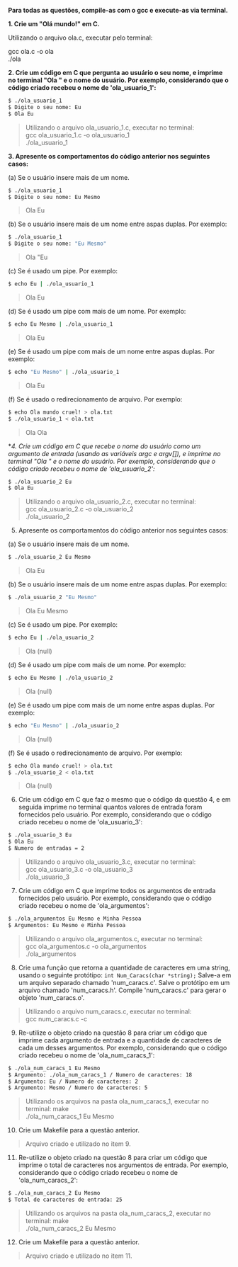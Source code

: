 **Para todas as questões, compile-as com o gcc e execute-as via terminal.**

**1. Crie um "Olá mundo!" em C.**

Utilizando o arquivo ola.c, executar pelo terminal:                    

gcc ola.c -o ola                                                        
./ola

**2. Crie um código em C que pergunta ao usuário o seu nome, e imprime no terminal "Ola " e o nome do usuário. Por exemplo, considerando que o código criado recebeu o nome de 'ola_usuario_1':**
```bash
$ ./ola_usuario_1
$ Digite o seu nome: Eu
$ Ola Eu
```
>Utilizando o arquivo ola_usuario_1.c, executar no terminal:            
gcc ola_usuario_1.c -o ola_usuario_1                                    
./ola_usuario_1

**3. Apresente os comportamentos do código anterior nos seguintes casos:**

(a) Se o usuário insere mais de um nome.
```bash
$ ./ola_usuario_1
$ Digite o seu nome: Eu Mesmo
```
>Ola Eu

(b) Se o usuário insere mais de um nome entre aspas duplas. Por exemplo:
```bash
$ ./ola_usuario_1
$ Digite o seu nome: "Eu Mesmo"
```
>Ola "Eu

(c) Se é usado um pipe. Por exemplo:
```bash
$ echo Eu | ./ola_usuario_1
```
>Ola Eu

(d) Se é usado um pipe com mais de um nome. Por exemplo:
```bash
$ echo Eu Mesmo | ./ola_usuario_1
```
>Ola Eu

(e) Se é usado um pipe com mais de um nome entre aspas duplas. Por exemplo:
```bash
$ echo "Eu Mesmo" | ./ola_usuario_1
```
>Ola Eu

(f) Se é usado o redirecionamento de arquivo. Por exemplo:
```bash
$ echo Ola mundo cruel! > ola.txt
$ ./ola_usuario_1 < ola.txt
```
>Ola Ola

**4. Crie um código em C que recebe o nome do usuário como um argumento de entrada (usando as variáveis argc e *argv[]), e imprime no terminal "Ola " e o nome do usuário. Por exemplo, considerando que o código criado recebeu o nome de 'ola_usuario_2':**
```bash
$ ./ola_usuario_2 Eu
$ Ola Eu
```
>Utilizando o arquivo ola_usuario_2.c, executar no terminal:            
gcc ola_usuario_2.c -o ola_usuario_2                                    
./ola_usuario_2

5. Apresente os comportamentos do código anterior nos seguintes casos:

(a) Se o usuário insere mais de um nome.
```bash
$ ./ola_usuario_2 Eu Mesmo
```
>Ola Eu

(b) Se o usuário insere mais de um nome entre aspas duplas. Por exemplo:
```bash
$ ./ola_usuario_2 "Eu Mesmo"
```
>Ola Eu Mesmo

(c) Se é usado um pipe. Por exemplo:
```bash
$ echo Eu | ./ola_usuario_2
```
>Ola (null)

(d) Se é usado um pipe com mais de um nome. Por exemplo:
```bash
$ echo Eu Mesmo | ./ola_usuario_2
```
>Ola (null)

(e) Se é usado um pipe com mais de um nome entre aspas duplas. Por exemplo:
```bash
$ echo "Eu Mesmo" | ./ola_usuario_2
```
>Ola (null)

(f) Se é usado o redirecionamento de arquivo. Por exemplo:
```bash
$ echo Ola mundo cruel! > ola.txt
$ ./ola_usuario_2 < ola.txt
```
>Ola (null)

6. Crie um código em C que faz o mesmo que o código da questão 4, e em seguida imprime no terminal quantos valores de entrada foram fornecidos pelo usuário. Por exemplo, considerando que o código criado recebeu o nome de 'ola_usuario_3':

```bash
$ ./ola_usuario_3 Eu
$ Ola Eu
$ Numero de entradas = 2
```
>Utilizando o arquivo ola_usuario_3.c, executar no terminal:            
gcc ola_usuario_3.c -o ola_usuario_3                                    
./ola_usuario_3

7. Crie um código em C que imprime todos os argumentos de entrada fornecidos pelo usuário. Por exemplo, considerando que o código criado recebeu o nome de 'ola_argumentos':

```bash
$ ./ola_argumentos Eu Mesmo e Minha Pessoa
$ Argumentos: Eu Mesmo e Minha Pessoa
```
>Utilizando o arquivo ola_argumentos.c, executar no terminal:           
gcc ola_argumentos.c -o ola_argumentos                                  
./ola_argumentos

8. Crie uma função que retorna a quantidade de caracteres em uma string, usando o seguinte protótipo:
`int Num_Caracs(char *string);` Salve-a em um arquivo separado chamado 'num_caracs.c'. Salve o protótipo em um arquivo chamado 'num_caracs.h'. Compile 'num_caracs.c' para gerar o objeto 'num_caracs.o'.
>Utilizando o arquivo num_caracs.c, executar no terminal:               
gcc num_caracs.c -c

9. Re-utilize o objeto criado na questão 8 para criar um código que imprime cada argumento de entrada e a quantidade de caracteres de cada um desses argumentos. Por exemplo, considerando que o código criado recebeu o nome de 'ola_num_caracs_1':

```bash
$ ./ola_num_caracs_1 Eu Mesmo
$ Argumento: ./ola_num_caracs_1 / Numero de caracteres: 18
$ Argumento: Eu / Numero de caracteres: 2
$ Argumento: Mesmo / Numero de caracteres: 5
```
>Utilizando os arquivos na pasta ola_num_caracs_1, executar no terminal:
make                                                                    
./ola_num_caracs_1 Eu Mesmo

10. Crie um Makefile para a questão anterior.
>Arquivo criado e utilizado no item 9.

11. Re-utilize o objeto criado na questão 8 para criar um código que imprime o total de caracteres nos argumentos de entrada. Por exemplo, considerando que o código criado recebeu o nome de 'ola_num_caracs_2':

```bash
$ ./ola_num_caracs_2 Eu Mesmo
$ Total de caracteres de entrada: 25
```
>Utilizando os arquivos na pasta ola_num_caracs_2, executar no terminal:
make                                                                    
./ola_num_caracs_2 Eu Mesmo

12. Crie um Makefile para a questão anterior.
>Arquivo criado e utilizado no item 11.

